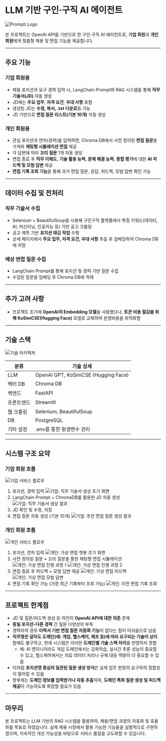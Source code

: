 
# LLM 기반 구인·구직 AI 에이전트
![Prompti Logo](./frontend/prompti_neon.png)

본 프로젝트는 OpenAI API를 기반으로 한 구인·구직 AI 에이전트로, **기업 회원**과 **개인 회원**에게 맞춤형 채용 및 면접 기능을 제공합니다.

---

## 주요 기능

### 기업 회원용
- 채용 포지션과 요구 경력 입력 시, LangChain Prompt와 RAG 시스템을 통해 **직무 기술서(JD)** 자동 생성
- JD에는 **주요 업무**, **자격 요건**, **우대 사항** 포함
- 생성된 JD는 **수정, 복사, .txt 다운로드** 가능
- JD 기반으로 **면접 질문 리스트(기본 10개)** 자동 생성

### 개인 회원용
- 관심 포지션과 연차(경력)를 입력하면, Chroma DB에서 사전 정의된 **면접 질문**을 가져와 **채팅형 시뮬레이션 면접** 제공
- 각 답변에 따라 **꼬리 질문** 1개 자동 생성
- 면접 종료 후 **직무 이해도**, **기술 활용 능력**, **문제 해결 능력**, **종합 평가**에 대한 **AI 피드백 및 모범 답변** 제공
- **면접 기록 조회 기능**을 통해 과거 면접 질문, 응답, 피드백, 모범 답변 확인 가능

---

## 데이터 수집 및 전처리

### 직무 기술서 수집
- Selenium + BeautifulSoup을 사용해 구인구직 플랫폼에서 특정 키워드(데이터, AI, 머신러닝, 인공지능 등) 기반 공고 크롤링
- 공고 제목 기반 **포지션 태깅 작업** 수행
- 상세 페이지에서 **주요 업무, 자격 요건, 우대 사항** 추출 후 임베딩하여 Chroma DB에 저장

### 예상 면접 질문 수집
- LangChain Prompt를 통해 포지션 및 경력 기반 질문 수집
- 수집된 질문을 임베딩 후 Chroma DB에 적재

---

## 추가 고려 사항

- 프로젝트 초기에 **OpenAI의 Embedding 모델**을 사용했으나, **토큰 비용 절감을 위해 KoSimCSE(Hugging Face)** 모델로 교체하여 운영비용을 최적화함

---

## 기술 스택
![기술 아키텍쳐](./captures/Architecture.jpg)

| 분류           | 기술 상세                           |
|----------------|-------------------------------------|
| LLM            | OpenAI GPT, KoSimCSE (Hugging Face) |
| 벡터 DB        | Chroma DB                           |
| 백엔드         | FastAPI                             |
| 프론트엔드     | Streamlit                           |
| 웹 크롤링      | Selenium, BeautifulSoup             |
| DB             | PostgreSQL                          |
| 기타 설정      | .env를 통한 환경변수 관리           |

---

## 시스템 구조 요약

### 기업 회원 흐름
![기업 서비스 플로우](./captures/Company.jpg)

1. 포지션, 경력 입력
![기업: 직무 기술서 생성 초기 화면](./captures/Company1.jpg)
2. LangChain Prompt + ChromaDB를 활용한 JD 자동 생성
![기업: 직무 기술서 생성 결과](./captures/Company2.jpg)
3. JD 확인 및 수정, 저장
4. 면접 질문 자동 생성 (기본 10개)
![기업: 추천 면접 질문 생성 결과](./captures/Company3.jpg)

### 개인 회원 흐름
![개인 서비스 플로우](./captures/Personal.jpg)

1. 포지션, 연차 입력
![개인: 가상 면접 챗봇 초기 화면](./captures/Personal1.jpg)
2. 사전 정의된 질문 + 꼬리 질문을 통한 채팅형 면접 시뮬레이션
![개인: 가상 면접 진행 과정 1](./captures/Personal2-1.jpg)
![개인: 가상 면접 진행 과정 2](./captures/Personal2-2.jpg)
3. 면접 종료 후 피드백 + 모범 답변 제공
![개인: 가상 면접 피드백](./captures/Personal3-1.jpg)
![개인: 가상 면접 모범 답변](./captures/Personal3-2.jpg)
4. 면접 기록 확인 가능 (가장 최근 기록부터 조회 가능)
![개인: 이전 면접 기록 조회](./captures/Personal4.jpg)

---

## 프로젝트 한계점

- JD 및 질문/피드백 생성 등 여전히 **OpenAI API에 대한 의존** 존재
- **동일 포지션-다른 경력** 간 질문 다양성이 부족
- 경력자의 경우 **이력서 기반 면접 질문 자동화 기능**이 없다는 점이 아쉬움으로 남음
- **직무명은 같아도 도메인(예: 게임, 헬스케어, 제조 등)에 따라 요구되는 기술이 상이**함에도 불구하고, 현재 시스템은 이러한 **도메인별 기술 스택 차이**를 반영하지 못함
  - 예: AI 엔지니어라도 게임 도메인에서는 강화학습, 실시간 추론 성능이 중요할 수 있고, 헬스케어에서는 의료 데이터 처리나 규제 대응 역량이 더 중요할 수 있음
- 이처럼 **포지션명 중심의 일관된 질문 생성 방식**은 실제 업무 현장의 요구와의 정합성이 떨어질 수 있음
- 향후에는 **도메인 정보를 입력받거나 자동 추출**하여, **도메인 특화 질문 생성 및 피드백 제공**이 가능하도록 확장할 필요가 있음

---

## 마무리

본 프로젝트는 LLM 기반의 RAG 시스템을 활용하여, 채용/면접 과정의 자동화 및 효율화를 목표로 하였습니다. 실제 채용 시장에서 활용 가능한 기능들을 실험적으로 구현하였으며, 지속적인 개선 가능성을 바탕으로 서비스 품질을 고도화할 수 있습니다.
